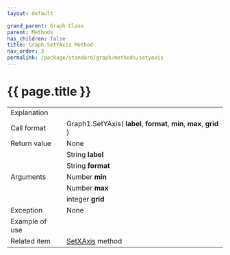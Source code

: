 ```yaml
---
layout: default

grand_parent: Graph Class
parent: Methods
has_children: false
title: Graph.SetYAxis Method
nav_order: 3
permalink: /package/standard/graph/methods/setyaxis
---
```

# {{ page.title }}

<table>
  <tr>
    <td>Explanation</td>
    <td colspan="2"></td>
  </tr>
  <tr>
    <td>Call format</td>
    <td colspan="2">Graph1.SetYAxis( <b>label</b>, <b>format</b>, <b>min</b>, <b>max</b>, <b>grid</b> )</td>
  </tr>
  <tr>
    <td>Return value</td>
    <td colspan="2">None</td>
  </tr>  
  <tr>
    <td rowspan="5">Arguments</td>
    <td>String <b>label</b></td>
    <td></td>
  </tr>
  <tr>
    <td>String <b>format</b></td>
    <td></td>
  </tr>
  <tr>
    <td>Number <b>min</b></td>
    <td></td>
  </tr>
  <tr>
    <td>Number <b>max</b></td>
    <td></td>
  </tr>
  <tr>
    <td>integer <b>grid</b></td>
    <td></td>
  </tr>
  <tr>
    <td>Exception</td>
    <td colspan="2">None</td>
  </tr>
  <tr>
    <td>Example of use</td>
    <td colspan="2"><code><pre>
    </pre></code></td>
  </tr>
  <tr>
    <td>Related item</td>
    <td colspan="2"><a href="/package/standard/graph/methods/setxaxis">SetXAxis</a> method</td>
  </tr>
</table>




